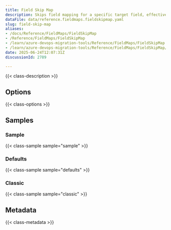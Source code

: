 ```yaml
---
title: Field Skip Map
description: Skips field mapping for a specific target field, effectively leaving the field unchanged during migration.
dataFile: data/reference.fieldmaps.fieldskipmap.yaml
slug: field-skip-map
aliases:
- /docs/Reference/FieldMaps/FieldSkipMap
- /Reference/FieldMaps/FieldSkipMap
- /learn/azure-devops-migration-tools/Reference/FieldMaps/FieldSkipMap
- /learn/azure-devops-migration-tools/Reference/FieldMaps/FieldSkipMap/index.md
date: 2025-06-24T12:07:31Z
discussionId: 2789

---
```

{{< class-description >}}

## Options

{{< class-options >}}

## Samples

### Sample

{{< class-sample sample="sample" >}}

### Defaults

{{< class-sample sample="defaults" >}}

### Classic

{{< class-sample sample="classic" >}}

## Metadata

{{< class-metadata >}}
